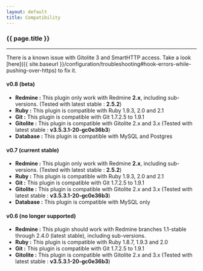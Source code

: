 ```yaml
---
layout: default
title: Compatibility
---
```


### {{ page.title }}
***

<div class="alert alert-warning" role="alert" markdown="1">
There is a known issue with Gitolite 3 and SmartHTTP access. Take a look [here]({{ site.baseurl }}/configuration/troubleshooting#hook-errors-while-pushing-over-https) to fix it.
</div>


#### v0.8 (beta)

* **Redmine :** This plugin only work with Redmine **2.x**, including sub-versions. (Tested with latest stable : **2.5.2**)
* **Ruby :** This plugin is compatible with Ruby 1.9.3, 2.0 and 2.1
* **Git :** This plugin is compatible with Git 1.7.2.5 to 1.9.1
* **Gitolite :** This plugin is compatible with Gitolite 2.x and 3.x (Tested with latest stable : **v3.5.3.1-20-gc0e36b3**)
* **Database :** This plugin is compatible with MySQL and Postgres

#### v0.7 (current stable)

* **Redmine :** This plugin only work with Redmine **2.x**, including sub-versions. (Tested with latest stable : **2.5.2**)
* **Ruby :** This plugin is compatible with Ruby 1.9.3, 2.0 and 2.1
* **Git :** This plugin is compatible with Git 1.7.2.5 to 1.9.1
* **Gitolite :** This plugin is compatible with Gitolite 2.x and 3.x (Tested with latest stable : **v3.5.3.1-20-gc0e36b3**)
* **Database :** This plugin is compatible with MySQL only

#### v0.6 (no longer supported)

* **Redmine :** This plugin should work with Redmine branches 1.1-stable through 2.4.0 (latest stable), including sub-versions.
* **Ruby :** This plugin is compatible with Ruby 1.8.7, 1.9.3 and 2.0
* **Git :** This plugin is compatible with Git 1.7.2.5 to 1.9.1
* **Gitolite :** This plugin is compatible with Gitolite 2.x and 3.x (Tested with latest stable : **v3.5.3.1-20-gc0e36b3**)
